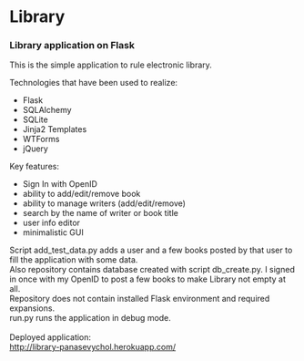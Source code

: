 Library
=======

<h3>Library application on Flask</h3>

This is the simple application to rule electronic library.

Technologies that have been used to realize:
  - Flask
  - SQLAlchemy
  - SQLite
  - Jinja2 Templates
  - WTForms
  - jQuery

Key features:
- Sign In with OpenID
- ability to add/edit/remove book
- ability to manage writers (add/edit/remove)
- search by the name of writer or book title
- user info editor
- minimalistic GUI

Script add_test_data.py adds a user and a few books posted by that user to fill the application with some data.<br>
Also repository contains database created with script db_create.py. I signed in once with my OpenID to post a few books to make Library not empty at all.<br>
Repository does not contain installed Flask environment and required expansions.<br>
run.py runs the application in debug mode.<br>
<br>
Deployed application:<br>
http://library-panasevychol.herokuapp.com/
